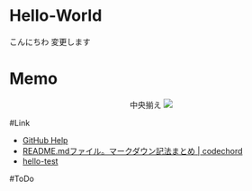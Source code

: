 # Hello-World
こんにちわ 変更します
# Memo
<p align="center">
中央揃え  

<img src="http://kahata.travel.coocan.jp/picture/Sea/sea002.jpg" />
</p>

#Link
* [GitHub Help](https://help.github.com/categories/writing-on-github/)
* [README.mdファイル。マークダウン記法まとめ | codechord](http://codechord.com/2012/01/readme-markdown/)
* [hello-test](test/test.md)

#ToDo

